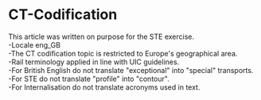 # CT-Codification

This article was written on purpose for the STE exercise.<br>
-Locale eng_GB <br>
-The CT codification topic is restricted to Europe's geographical area. <br>
-Rail terminology applied in line with UIC guidelines.<br>
-For British English do not translate "exceptional" into "special" transports. <br>
-For STE do not translate "profile" into "contour". <br>
-For Internalisation do not translate acronyms used in text.

